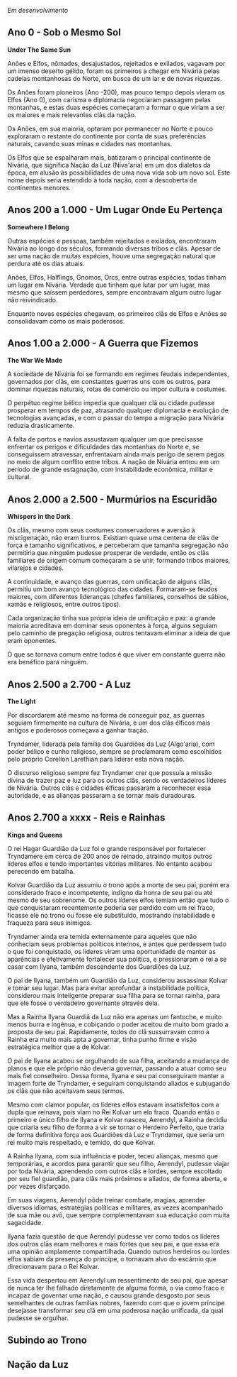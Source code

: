 
*Em desenvolvimento*

## Ano 0 - Sob o Mesmo Sol

**Under The Same Sun**

Anões e Elfos, nômades, desajustados, rejeitados e exilados, vagavam por um imenso deserto gélido, foram os primeiros a chegar em Nivária pelas cadeias montanhosas do Norte, em busca de um lar e de novas riquezas.

Os Anões foram pioneiros (Ano -200), mas pouco tempo depois vieram os Elfos (Ano 0), com carisma e diplomacia negociaram passagem pelas montanhas, e estas duas espécies começaram a formar o que viriam a ser os maiores e mais relevantes clãs da nação. 

Os Anões, em sua maioria, optaram por permanecer no Norte e pouco exploraram o restante do continente por conta de suas preferências naturais, cavando suas minas e cidades nas montanhas.

Os Elfos que se espalharam mais, batizaram o principal continente de Nivária, que significa Nação da Luz (Niva'aria) em um dos dialetos da época, em alusão às possibilidades de uma nova vida sob um novo sol. Este nome depois seria estendido à toda nação, com a descoberta de continentes menores.

## Anos 200 a 1.000 - Um Lugar Onde Eu Pertença

**Somewhere I Belong**

Outras espécies e pessoas, também rejeitados e exilados, encontraram Nivária ao longo dos séculos, formando diversas tribos e clãs. Apesar de ser uma nação de muitas espécies, houve uma segregação natural que perdura até os dias atuais.

Anões, Elfos, Halflings, Gnomos, Orcs, entre outras espécies, todas tinham um lugar em Nivária. Verdade que tinham que lutar por um lugar, mas mesmo que saíssem perdedores, sempre encontravam algum outro lugar não reivindicado.

Enquanto novas espécies chegavam, os primeiros clãs de Elfos e Anões se consolidavam como os mais poderosos.

## Anos 1.00 a 2.000 - A Guerra que Fizemos

**The War We Made**

A sociedade de Nivária foi se formando em regimes feudais independentes, governados por clãs, em constantes guerras uns com os outros, para dominar riquezas naturais, rotas de comércio ou impor cultura e costumes.

O perpétuo regime bélico impedia que qualquer clã ou cidade pudesse prosperar em tempos de paz, atrasando qualquer diplomacia e evolução de tecnologias avançadas, e com o passar do tempo a migração para Nivária reduzia drasticamente.

A falta de portos e navios assustavam qualquer um que precisasse enfrentar os perigos e dificuldades das montanhas do Norte e, se conseguissem atravessar, enfrentavam ainda mais perigo de serem pegos no meio de algum conflito entre tribos. A nação de Nivária entrou em um período de grande estagnação, com instabilidade econômica, militar e cultural.

## Anos 2.000 a 2.500 - Murmúrios na Escuridão

**Whispers in the Dark**

Os clãs, mesmo com seus costumes conservadores e aversão à miscigenação, não eram burros. Existiam quase uma centena de clãs de força e tamanho significativos, e perceberam que tamanha segregação não permitiria que ninguém pudesse prosperar de verdade, então os clãs familiares de origem comum começaram a se unir, formando tribos maiores, vilarejos e cidades.

A continuidade, e avanço das guerras, com unificação de alguns clãs, permitiu um bom avanço tecnológico das cidades. Formaram-se feudos maiores, com diferentes lideranças (chefes familiares, conselhos de sábios, xamãs e religiosos, entre outros tipos). 

Cada organização tinha sua própria ideia de unificação e paz: a grande maioria acreditava em dominar seus oponentes à força, alguns seguiam pelo caminho de pregação religiosa, outros tentavam eliminar a ideia de que eram oponentes. 

O que se tornava comum entre todos é que viver em constante guerra não era benéfico para ninguém.


## Anos 2.500 a 2.700 - A Luz

**The Light**

Por discordarem até mesmo na forma de conseguir paz, as guerras seguiam firmemente na cultura de Nivária, e um dos clãs élficos mais antigos e poderosos começava a ganhar tração.

Tryndamer, liderada pela família dos Guardiões da Luz (Algo'aria), com poder bélico e cunho religioso, sempre se proclamaram como escolhidos pelo próprio Corellon Larethian para liderar esta nova nação.

O discurso religioso sempre fez Tryndamer crer que possuía a missão divina de trazer paz e luz para os outros clãs, sendo os verdadeiros líderes de Nivária. Outros clãs e cidades élficas passaram a reconhecer essa autoridade, e as alianças passaram a se tornar mais duradouras.


## Anos 2.700 a xxxx - Reis e Rainhas

**Kings and Queens**

O rei Hagar Guardião da Luz foi o grande responsável por fortalecer Tryndamere em cerca de 200 anos de reinado, atraindo muitos outros líderes elfos e tendo importantes vitórias militares. No entanto acabou perecendo em batalha.

Kolvar Guardião da Luz assumiu o trono após a morte de seu pai, porém era considerado fraco e incompetente, indigno da honra de seu pai ou até mesmo de seu sobrenome. Os outros líderes elfos temiam então que tudo o que conquistaram recentemente poderia ser perdido com um rei fraco, ficasse ele no trono ou fosse ele substituído, mostrando instabilidade e fraqueza para seus inimigos.

Tryndamer ainda era temida externamente para aqueles que não conheciam seus problemas políticos internos, e antes que perdessem tudo o que foi conquistado, os líderes viram uma oportunidade de manter as aparências e efetivamente fortalecer sua política, e pressionaram o rei a se casar com Ilyana, também descendente dos Guardiões da Luz.

O pai de Ilyana, também um Guardião da Luz, considerou assassinar Kolvar e tomar seu lugar. Mas para evitar aprofundar a instabilidade política, considerou mais inteligente preparar sua filha para se tornar rainha, para que ele fosse o verdadeiro governante através dela.

Mas a Rainha Ilyana Guardiã da Luz não era apenas um fantoche, e muito menos burra e ingênua, e cobiçando o poder aceitou de muito bom grado a proposta de seu pai. Rapidamente, todos do clã sussurravam como a Rainha era muito mais apta a governar, tinha punho firme e visão estratégica melhor que a de Kolvar.

O pai de Ilyana acabou se orgulhando de sua filha, aceitando a mudança de planos e que ele próprio não deveria governar, passando a atuar como seu mais fiel conselheiro. Dessa forma, Ilyana e seu pai conseguiram manter a imagem forte de Tryndamer, e seguiram conquistando aliados e subjugando os clãs que não aceitavam seus termos.

Mesmo com clamor popular, os líderes elfos estavam insatisfeitos com a dupla que reinava, pois viam no Rei Kolvar um elo fraco. Quando então o primeiro e único filho de Ilyana e Kolvar nasceu, Aerendyl, a Rainha decidiu que criaria seu filho de forma a vir se tornar o Herdeiro Perfeito, que traria de forma definitiva força aos Guardiões da Luz e Tryndamer, que seria um rei muito mais respeitado, e temido, do que Kolvar.

A Rainha Ilyana, com sua influência e poder, teceu alianças, mesmo que temporárias, e acordos para garantir que seu filho, Aerendyl, pudesse viajar por toda Nivária, aprendendo com outros clãs e lordes, sempre escoltado por seu fiel guardião, para clãs mais próximos e aliados, de forma aberta, e por vezes disfarçado.

Em suas viagens, Aerendyl pôde treinar combate, magias, aprender diversos idiomas, estratégias políticas e militares, as vezes acompanhado de sua mãe ou avô, que sempre complementavam sua educação com muita sagacidade.

Ilyana fazia questão de que Aerendyl pudesse ver como todos os líderes dos outros clãs eram melhores e mais fortes que seu pai, e que essa era uma opinião amplamente compartilhada. Quando outros herdeiros ou lordes elfos sabiam da presença do príncipe, o tornavam alvo do escárnio que direcionavam para o Rei Kolvar.

Essa vida despertou em Aerendyl um ressentimento de seu pai, que apesar de nunca ter lhe falhado diretamente de alguma forma, o via como fraco e incapaz de governar uma nação, e causou grande desgosto por seus semelhantes de outras famílias nobres, fazendo com que o jovem príncipe desejasse transformar seu clã em uma poderosa nação unificada, da qual pudesse se orgulhar.



## Subindo ao Trono






## Nação da Luz





